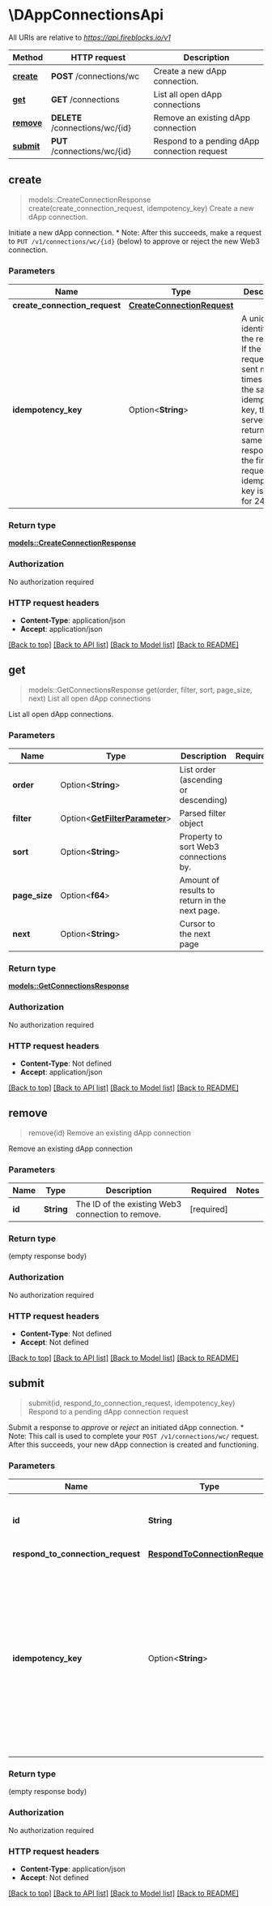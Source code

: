 # \DAppConnectionsApi

All URIs are relative to *https://api.fireblocks.io/v1*

Method | HTTP request | Description
------------- | ------------- | -------------
[**create**](DAppConnectionsApi.md#create) | **POST** /connections/wc | Create a new dApp connection.
[**get**](DAppConnectionsApi.md#get) | **GET** /connections | List all open dApp connections
[**remove**](DAppConnectionsApi.md#remove) | **DELETE** /connections/wc/{id} | Remove an existing dApp connection
[**submit**](DAppConnectionsApi.md#submit) | **PUT** /connections/wc/{id} | Respond to a pending dApp connection request



## create

> models::CreateConnectionResponse create(create_connection_request, idempotency_key)
Create a new dApp connection.

Initiate a new dApp connection.  * Note: After this succeeds, make a request to `PUT /v1/connections/wc/{id}` (below) to approve or reject the new Web3 connection.

### Parameters


Name | Type | Description  | Required | Notes
------------- | ------------- | ------------- | ------------- | -------------
**create_connection_request** | [**CreateConnectionRequest**](CreateConnectionRequest.md) |  | [required] |
**idempotency_key** | Option<**String**> | A unique identifier for the request. If the request is sent multiple times with the same idempotency key, the server will return the same response as the first request. The idempotency key is valid for 24 hours. |  |

### Return type

[**models::CreateConnectionResponse**](CreateConnectionResponse.md)

### Authorization

No authorization required

### HTTP request headers

- **Content-Type**: application/json
- **Accept**: application/json

[[Back to top]](#) [[Back to API list]](../README.md#documentation-for-api-endpoints) [[Back to Model list]](../README.md#documentation-for-models) [[Back to README]](../README.md)


## get

> models::GetConnectionsResponse get(order, filter, sort, page_size, next)
List all open dApp connections

List all open dApp connections.

### Parameters


Name | Type | Description  | Required | Notes
------------- | ------------- | ------------- | ------------- | -------------
**order** | Option<**String**> | List order (ascending or descending) |  |[default to ASC]
**filter** | Option<[**GetFilterParameter**](.md)> | Parsed filter object |  |
**sort** | Option<**String**> | Property to sort Web3 connections by. |  |[default to createdAt]
**page_size** | Option<**f64**> | Amount of results to return in the next page. |  |[default to 10]
**next** | Option<**String**> | Cursor to the next page |  |

### Return type

[**models::GetConnectionsResponse**](GetConnectionsResponse.md)

### Authorization

No authorization required

### HTTP request headers

- **Content-Type**: Not defined
- **Accept**: application/json

[[Back to top]](#) [[Back to API list]](../README.md#documentation-for-api-endpoints) [[Back to Model list]](../README.md#documentation-for-models) [[Back to README]](../README.md)


## remove

> remove(id)
Remove an existing dApp connection

Remove an existing dApp connection

### Parameters


Name | Type | Description  | Required | Notes
------------- | ------------- | ------------- | ------------- | -------------
**id** | **String** | The ID of the existing Web3 connection to remove. | [required] |

### Return type

 (empty response body)

### Authorization

No authorization required

### HTTP request headers

- **Content-Type**: Not defined
- **Accept**: Not defined

[[Back to top]](#) [[Back to API list]](../README.md#documentation-for-api-endpoints) [[Back to Model list]](../README.md#documentation-for-models) [[Back to README]](../README.md)


## submit

> submit(id, respond_to_connection_request, idempotency_key)
Respond to a pending dApp connection request

Submit a response to *approve* or *reject* an initiated dApp connection.  * Note: This call is used to complete your `POST /v1/connections/wc/` request.  After this succeeds, your new dApp connection is created and functioning. 

### Parameters


Name | Type | Description  | Required | Notes
------------- | ------------- | ------------- | ------------- | -------------
**id** | **String** | The ID of the initiated Web3 connection to approve. | [required] |
**respond_to_connection_request** | [**RespondToConnectionRequest**](RespondToConnectionRequest.md) |  | [required] |
**idempotency_key** | Option<**String**> | A unique identifier for the request. If the request is sent multiple times with the same idempotency key, the server will return the same response as the first request. The idempotency key is valid for 24 hours. |  |

### Return type

 (empty response body)

### Authorization

No authorization required

### HTTP request headers

- **Content-Type**: application/json
- **Accept**: Not defined

[[Back to top]](#) [[Back to API list]](../README.md#documentation-for-api-endpoints) [[Back to Model list]](../README.md#documentation-for-models) [[Back to README]](../README.md)

